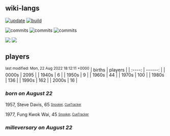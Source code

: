 ## wiki-langs
[![update](https://github.com/dreamerminsk/wiki-langs/actions/workflows/update-tables.yml/badge.svg)](https://github.com/dreamerminsk/wiki-langs/actions/workflows/update-tables.yml)
[![build](https://github.com/dreamerminsk/wiki-langs/actions/workflows/build.yml/badge.svg)](https://github.com/dreamerminsk/wiki-langs/actions/workflows/build.yml)

![commits](https://img.shields.io/github/commit-activity/y/dreamerminsk/wiki-langs)
![commits](https://img.shields.io/github/commit-activity/m/dreamerminsk/wiki-langs)
![commits](https://img.shields.io/github/commit-activity/w/dreamerminsk/wiki-langs)

![](https://img.shields.io/github/languages/code-size/dreamerminsk/wiki-langs)
![](https://img.shields.io/github/repo-size/dreamerminsk/wiki-langs)

## players
<sup>last modified: Mon, 22 Aug 2022 18:12:11 +0000</sup>
| births | players |
| :----: | ------: |
| 0000s | 2095 |
| 1940s | 6 |
| 1950s | 9 |
| 1960s | 44 |
| 1970s | 100 |
| 1980s | 136 |
| 1990s | 162 |
| 2000s | 16 |

### ***born on August 22***
1957, Steve Davis, 65 <sub><sup>[Snooker](http://www.snooker.org/res/index.asp?player=212), [CueTracker](http://cuetracker.net/Players/steve-davis/)</sup></sub>

1977, Fung Kwok Wai, 45 <sub><sup>[Snooker](http://www.snooker.org/res/index.asp?player=581), [CueTracker](http://cuetracker.net/Players/fung-kwok-wai/)</sup></sub>


### ***milleversary on August 22***




